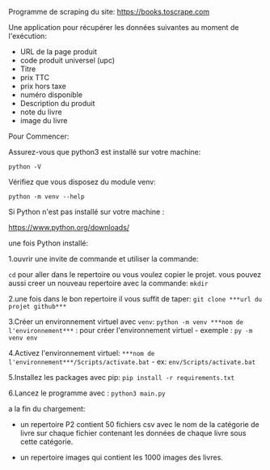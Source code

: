 Programme de scraping du site:
https://books.toscrape.com

Une application pour récupérer les données suivantes au moment de l'exécution:
 - URL de la page produit
 - code produit universel (upc)
 - Titre
 - prix TTC
 - prix hors taxe
 - numéro disponible
 - Description du produit
 - note du livre
 - image du livre


Pour Commencer:

Assurez-vous que python3 est installé sur votre machine: 

`python -V`

Vérifiez que vous disposez du module venv: 

`python -m venv --help`


Si Python n'est pas installé sur votre machine :

https://www.python.org/downloads/
 

une fois Python installé:

1.ouvrir une invite de commande et utiliser la commande: 

`cd` pour aller dans le repertoire ou vous voulez copier le projet.
vous pouvez aussi creer un nouveau repertoire avec la commande: `mkdir`

2.une fois dans le bon repertoire il vous suffit de taper:
`git clone ***url du projet github***`

3.Créer un environnement virtuel avec `venv`:
`python -m venv ***nom de l'environnement***` : pour créer l'environnement virtuel - exemple : `py -m venv env`

4.Activez l'environnement virtuel:
`***nom de l'environnement***/Scripts/activate.bat` - ex: `env/Scripts/activate.bat`

5.Installez les packages avec pip: `pip install -r requirements.txt`

6.Lancez le programme avec : `python3 main.py`


a la fin du chargement:

- un repertoire P2 contient 50 fichiers csv avec le nom de la catégorie de livre sur chaque fichier contenant les données de chaque livre sous cette catégorie.

- un repertoire images qui contient les 1000 images des livres.

